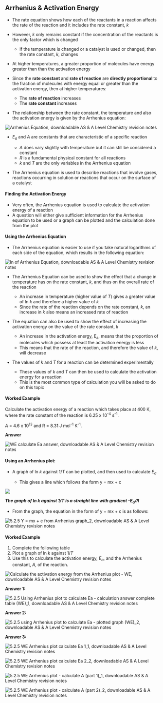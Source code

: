 Arrhenius & Activation Energy
-----------------------------

* The rate equation shows how each of the reactants in a reaction affects the rate of the reaction and it includes the rate constant, *k*
* However, *k* only remains constant if the concentration of the reactants is the only factor which is changed

  + If the temperature is changed or a catalyst is used or changed, then the rate constant, *k*, changes
* At higher temperatures, a greater proportion of molecules have energy greater than than the activation energy
* Since the <b>rate constant </b>and <b>rate of reaction </b>are <b>directly proportional </b>to the fraction of molecules with energy equal or greater than the activation energy, then at higher temperatures:

  + The <b>rate of reaction</b> increases
  + The <b>rate constant</b> increases

* The relationship between the rate constant, the temperature and also the activation energy is given by the Arrhenius equation:

![Arrhenius Equation, downloadable AS & A Level Chemistry revision notes](5.2.4-Arrhenius-Equation_2.png)

* *E*<sub>*a*</sub> and *A* are constants that are characteristic of a specific reaction

  + *A* does vary slightly with temperature but it can still be considered a constant
  + *R* is a fundamental physical constant for all reactions
  + *k* and *T* are the only variables in the Arrhenius equation
* The Arrhenius equation is used to describe reactions that involve gases, reactions occurring in solution or reactions that occur on the surface of a catalyst

#### Finding the Activation Energy

* Very often, the Arrhenius equation is used to calculate the activation energy of a reaction
* A question will either give sufficient information for the Arrhenius equation to be used or a graph can be plotted and the calculation done from the plot

#### Using the Arrhenius Equation

* The Arrhenius equation is easier to use if you take natural logarithms of each side of the equation, which results in the following equation:

![ln of Arrhenius Equation, downloadable AS & A Level Chemistry revision notes](5.2.4-ln-of-Arrhenius-Equation_2.png)

* The Arrhenius Equation can be used to show the effect that a change in temperature has on the rate constant, *k*, and thus on the overall rate of the reaction

  + An increase in temperature (higher value of *T*) gives a greater value of ln *k* and therefore a higher value of *k*
  + Since the rate of the reaction depends on the rate constant, *k*, an increase in *k* also means an increased rate of reaction
* The equation can also be used to show the effect of increasing the activation energy on the value of the rate constant, *k*

  + An increase in the activation energy, E<sub>a</sub>, means that the proportion of molecules which possess at least the activation energy is less
  + This means that the rate of the reaction, and therefore the value of *k*, will decrease
* The values of *k* and *T* for a reaction can be determined experimentally

  + These values of *k* and *T* can then be used to calculate the activation energy for a reaction
  + This is the most common type of calculation you will be asked to do on this topic

#### Worked Example

Calculate the activation energy of a reaction which takes place at 400 K, where the rate constant of the reaction is 6.25 x 10<sup>-4</sup> s<sup>-1</sup>.

*A* = 4.6 x 10<sup>13</sup> and R = 8.31 J mol<sup>-1</sup> K<sup>-1</sup>.

<b>Answer</b>

![WE calculate Ea answer, downloadable AS & A Level Chemistry revision notes](5.2.5-WE-calculate-Ea-answer.png)

#### Using an Arrhenius plot:

* A graph of ln *k* against 1/*T* can be plotted, and then used to calculate *E*<sub>*a*</sub>

  + This gives a line which follows the form y = mx + c

![](5.2.5-Arrhenius-sketch-of-ln-k-against-1_T_2.png)

*<b>The graph of ln k against 1/T is a straight line with gradient -E</b>*<sub>*<b>a</b>*</sub>*<b>/R</b>*

* From the graph, the equation in the form of y = mx + c is as follows:

![5.2.5 Y = mx + c from Arrhenius graph_2, downloadable AS & A Level Chemistry revision notes](5.2.5-Y-mx-c-from-Arrhenius-graph_2.png)

#### Worked Example

1. Complete the following table
2. Plot a graph of ln *k* against 1/*T*
3. Use this to calculate the activation energy, *E*<sub>*a*</sub>, and the Arrhenius constant, *A*, of the reaction.

![Calculate the activation energy from the Arrhenius plot - WE, downloadable AS & A Level Chemistry revision notes](5.2.5-Calculate-the-activation-energy-from-the-Arrhenius-plot-WE.png)

<b>Answer 1:</b>

![5.2.5 Using Arrhenius plot to calculate Ea - calculation answer complete table (WE)_1, downloadable AS & A Level Chemistry revision notes](5.2.5-Using-Arrhenius-plot-to-calculate-Ea-calculation-answer-complete-table-WE_1.png)

<b>Answer 2:</b>

![5.2.5 using Arrhenius plot to calculate Ea - plotted graph (WE)_2, downloadable AS & A Level Chemistry revision notes](5.2.5-using-Arrhenius-plot-to-calculate-Ea-plotted-graph-WE_2.png)

<b>Answer 3: </b>

![5.2.5 WE Arrhenius plot calculate Ea 1_1, downloadable AS & A Level Chemistry revision notes](5.2.5-WE-Arrhenius-plot-calculate-Ea-1_1.png)

![5.2.5 WE Arrhenius plot calculate Ea 2_2, downloadable AS & A Level Chemistry revision notes](5.2.5-WE-Arrhenius-plot-calculate-Ea-2_2.png)

![5.2.5 WE Arrhenius plot - calculate A (part 1)_1, downloadable AS & A Level Chemistry revision notes](5.2.5-WE-Arrhenius-plot-calculate-A-part-1_1.png)

![5.2.5 WE Arrhenius plot - calculate A (part 2)_2, downloadable AS & A Level Chemistry revision notes](5.2.5-WE-Arrhenius-plot-calculate-A-part-2_2.png)